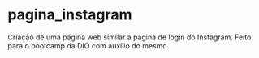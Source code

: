 # pagina_instagram
Criação de uma página web similar a página de login do Instagram. Feito para o bootcamp da DIO com auxílio do mesmo.
